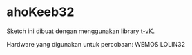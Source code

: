 # ahoKeeb32

Sketch ini dibuat dengan menggunakan library <a href="https://github.com/T-vK/ESP32-BLE-Keyboard">t-vK</a>.

Hardware yang digunakan untuk percobaan: WEMOS LOLIN32